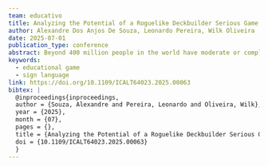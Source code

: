 ```yaml
---
team: educativo
title: Analyzing the Potential of a Roguelike Deckbuilder Serious Game to Improve Brazilian Sign Language Vocabulary
author: Alexandre Dos Anjos De Souza, Leonardo Pereira, Wilk Oliveira
date: 2025-07-01
publication_type: conference
abstract: Beyond 400 million people in the world have moderate or complete hearing loss and typically communicate with sign language. Learning sign language can be challenging due to the lack of easily accessible learning materials and only a few people know their country's sign language. We present Roguelibras, a Roguelike Deckbuilder serious game that uses the genre's mechanics and gameplay as a mean to learn sign language and can be played even on low-end computers, aiding its use in developing countries. We tested the game with 29 hearing participants, using pre-and post-test questionnaires asking about the meaning of 9 different signs. According to a 5-point Likert scale question, the majority stated they enjoyed the game, while their score significantly improved when comparing knowledge of the signs before and after playing. This shows the potential of the game as an entertaining alternative to help learn sign language.
keywords:
  - educational game
  - sign language
link: https://doi.org/10.1109/ICALT64023.2025.00063
bibtex: |
  @inproceedings{inproceedings,
  author = {Souza, Alexandre and Pereira, Leonardo and Oliveira, Wilk},
  year = {2025},
  month = {07},
  pages = {},
  title = {Analyzing the Potential of a Roguelike Deckbuilder Serious Game to Improve Brazilian Sign Language Vocabulary},
  doi = {10.1109/ICALT64023.2025.00063}
  }
---
```

